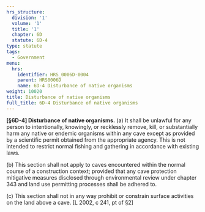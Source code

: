 ```yaml
---
hrs_structure:
  division: '1'
  volume: '1'
  title: '1'
  chapter: 6D
  statute: 6D-4
type: statute
tags:
  - Government
menu:
  hrs:
    identifier: HRS_0006D-0004
    parent: HRS0006D
    name: 6D-4 Disturbance of native organisms
weight: 10020
title: Disturbance of native organisms
full_title: 6D-4 Disturbance of native organisms
---
```

**[§6D-4] Disturbance of native organisms.** (a) It shall be unlawful for any person to intentionally, knowingly, or recklessly remove, kill, or substantially harm any native or endemic organisms within any cave except as provided by a scientific permit obtained from the appropriate agency. This is not intended to restrict normal fishing and gathering in accordance with existing laws.

(b) This section shall not apply to caves encountered within the normal course of a construction context; provided that any cave protection mitigative measures disclosed through environmental review under chapter 343 and land use permitting processes shall be adhered to.

(c) This section shall not in any way prohibit or constrain surface activities on the land above a cave. [L 2002, c 241, pt of §2]